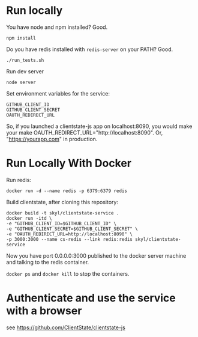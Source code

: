 Run locally
===========

You have node and npm installed? Good.

    npm install

Do you have redis installed with `redis-server` on your PATH? Good.

    ./run_tests.sh

Run dev server

    node server

Set environment variables for the service:

    GITHUB_CLIENT_ID
    GITHUB_CLIENT_SECRET
    OAUTH_REDIRECT_URL

So, if you launched a clientstate-js app on localhost:8090,
you would make your make OAUTH_REDIRECT_URL="http://localhost:8090".
Or, "https://yourapp.com" in production.


Run Locally With Docker
=======================

Run redis:

    docker run -d --name redis -p 6379:6379 redis

Build clientstate, after cloning this repository:

    docker build -t skyl/clientstate-service .
    docker run -itd \
    -e "GITHUB_CLIENT_ID=$GITHUB_CLIENT_ID" \
    -e "GITHUB_CLIENT_SECRET=$GITHUB_CLIENT_SECRET" \
    -e "OAUTH_REDIRECT_URL=http://localhost:8090" \
    -p 3000:3000 --name cs-redis --link redis:redis skyl/clientstate-service

Now you have port 0.0.0.0:3000 published to the docker server machine
and talking to the redis container.

`docker ps` and `docker kill` to stop the containers.


Authenticate and use the service with a browser
================================================

see https://github.com/ClientState/clientstate-js
